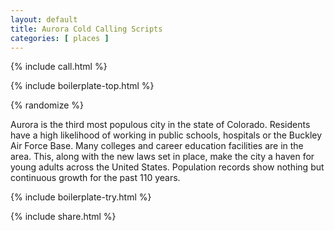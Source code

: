 ```yaml
---
layout: default
title: Aurora Cold Calling Scripts
categories: [ places ]
---
```


{% include call.html %}

{% include boilerplate-top.html %}


{% randomize %}

Aurora is the third most populous city in the state of Colorado. Residents have a high likelihood of working in public schools, hospitals or the Buckley Air Force Base. Many colleges and career education facilities are in the area. This, along with the new laws set in place, make the city a haven for young adults across the United States. Population records show nothing but continuous growth for the past 110 years.

{% include boilerplate-try.html %}

{% include share.html %}